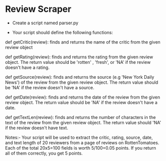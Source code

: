 # Review Scraper
- Create a script named parser.py 

- Your script should define the following functions:

def getCritic(review): finds and returns the name of the critic from the given review object


def getRating(review):  finds and returns the rating from the given review object. The return value should be 'rotten' ,  'fresh', or 'NA' if the review doesn't have a rating.

 

def getSource(review):  finds and returns the source (e.g 'New York Daily News') of the review from the given review object. The return value should be 'NA' if the review doesn't have a source.

 

def getDate(review):  finds and returns the date of the review from the given review object. The return value should be  'NA' if the review doesn't have a date.


def getTextLen(review):  finds and returns the number of characters in the text of the review from the given review object. The return value should 'NA' if the review doesn't have text.

 

Notes:- Your script will be used to extract the critic, rating, source, date, and text length of 20 reviewers from a page of reviews on RottenTomatoes. Each of the total 20x5=100 fields is worth 5/100=0.05 points. If you return all of them correctly, you get 5 points.
